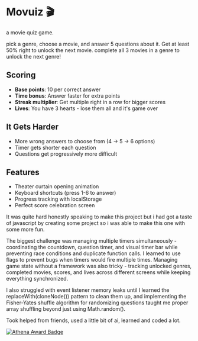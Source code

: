 # Movuiz 🎬

a movie quiz game.

pick a genre, choose a movie, and answer 5 questions about it. Get at least 50% right to unlock the next movie. complete all 3 movies in a genre to unlock the next genre!

## Scoring

- **Base points**: 10 per correct answer
- **Time bonus**: Answer faster for extra points
- **Streak multiplier**: Get multiple right in a row for bigger scores
- **Lives**: You have 3 hearts - lose them all and it's game over

## It Gets Harder

- More wrong answers to choose from (4 → 5 → 6 options)
- Timer gets shorter each question
- Questions get progressively more difficult

## Features

- Theater curtain opening animation
- Keyboard shortcuts (press 1-6 to answer)
- Progress tracking with localStorage
- Perfect score celebration screen

It was quite hard honestly speaking to make this project but i had got a taste of javascript by creating some project so i was able to make this one with some more fun. 

The biggest challenge was managing multiple timers simultaneously - coordinating the countdown, question timer, and visual timer bar while preventing race conditions and duplicate function calls. I learned to use flags to prevent bugs when timers would fire multiple times. Managing game state without a framework was also tricky - tracking unlocked genres, completed movies, scores, and lives across different screens while keeping everything synchronized. 

I also struggled with event listener memory leaks until I learned the replaceWith(cloneNode()) pattern to clean them up, and implementing the Fisher-Yates shuffle algorithm for randomizing questions taught me proper array shuffling beyond just using Math.random().

Took helped from friends, used a little bit of ai, learned and coded a lot.

[![Athena Award Badge](https://img.shields.io/endpoint?url=https%3A%2F%2Faward.athena.hackclub.com%2Fapi%2Fbadge)](https://award.athena.hackclub.com?utm_source=readme)

